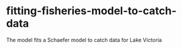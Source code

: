 # fitting-fisheries-model-to-catch-data
The model fits a Schaefer model to catch data for Lake Victoria
